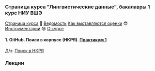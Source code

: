### Страница курса "Лингвистические данные", бакалавры 1 курс НИУ ВШЭ

<a href="https://olesar.github.io/lingdata">Страница курса</a> &#129303; [Ведомость](https://docs.google.com/spreadsheets/d/1FXWlUswvJPkJQn3kYLzIIylI-mJ00ZYFlP9RooAA890/edit?usp=sharing) [Как выставляются оценки](about-grades.md) &#128526; [Инструментарий](about-tools.md) &#128526; [О курсе](about.md)   

#### 1. GitHub. Поиск в корпусе (НКРЯ). [Практикум 1](practicum_github_and_RNC1.md)

Д/з: [Поиск в НКРЯ](hw1-rnc.md)

### Лекции
